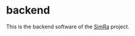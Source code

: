 # backend
This is the backend software of the [SimRa](https://www.digital-future.berlin/en/research/projects/simra/) project.
